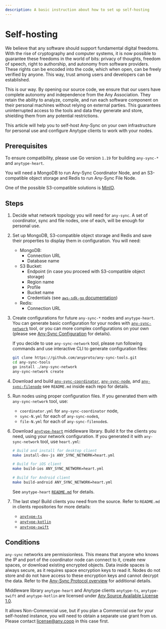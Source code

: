 ```yaml
---
description: A basic instruction about how to set up self-hosting
---
```


# Self-hosting

We believe that any software should support fundamental digital freedoms. With the rise of cryptography and computer systems, it is now possible to guarantee these freedoms in the world of bits: privacy of thoughts, freedom of speech, right to authorship, and autonomy from software providers. These rights can be encoded into the code, which when open, can be freely verified by anyone. This way, trust among users and developers can be established.

This is our way. By opening our source code, we ensure that our users have complete autonomy and independence from the Any Association. They retain the ability to analyze, compile, and run each software component on their personal machines without relying on external parties. This guarantees uninterrupted access to the tools and data they generate and store, shielding them from any potential restrictions.

This article will help you to self-host Any-Sync on your own infrastructure for personal use and configure Anytype clients to work with your nodes.

## Prerequisites

To ensure compatibility, please use Go version `1.19` for building `any-sync-*` and `anytype-heart`.

You will need a MongoDB to run Any-Sync Coordinator Node, and an S3-compatible object storage and Redis to run Any-Sync File Node.

One of the possible S3-compatible solutions is [MinIO](https://min.io/docs/minio/linux/operations/install-deploy-manage/deploy-minio-single-node-single-drive.html).

## Steps

1. Decide what network topology you will need for `any-sync`. A set of coordinator, sync and file nodes, one of each, will be enough for personal use.
2. Set up MongoDB, S3-compatible object storage and Redis and save their properties to display them in configuration. You will need:
   * MongoDB:
     * Connection URL
     * Database name
   * S3 Bucket:
     * Endpoint (in case you proceed with S3-compatible object storage)
     * Region name
     * Profile
     * Bucket name
     * Credentials (see [`aws-sdk-go` documentation](https://pkg.go.dev/github.com/aws/aws-sdk-go#readme-configuring-credentials))
   * Redis:
     * Connection URL
3.  Create configurations for future `any-sync-*` nodes and `anytype-heart`.\
    You can generate basic configuration for your nodes with [`any-sync-network`](https://github.com/anyproto/any-sync-tools) tool, or you can more complex configurations on your own (please see [Any-Sync Configuration](../any-sync/configuration.md "mention") for details).

    If you decide to use `any-sync-network` tool, please run following commands and use interactive CLI to generate configuration files:

    ```bash
    git clone https://github.com/anyproto/any-sync-tools.git
    cd any-sync-tools
    go install ./any-sync-network
    any-sync-network create
    ```
4. Download and build [`any-sync-coordinator`](https://github.com/anyproto/any-sync-coordinator), [`any-sync-node`](https://github.com/anyproto/any-sync-node), and [`any-sync-filenode`](https://github.com/anyproto/any-sync-filenode) see `README.md` inside each repo for details.
5. Run nodes using proper configuration files. If you generated them with `any-sync-network` tool, use:
   * `coordinator.yml` for `any-sync-coordinator` node,
   * `sync-N.yml` for each of `any-sync-node`s,
   * `file-N.yml` for each of `any-sync-filenode`s.
6. Download [`anytype-heart`](https://github.com/anyproto/anytype-heart) middleware library. Build it for the clients you need, using your network configuration. If you generated it with `any-sync-network` tool, use `heart.yml`:

    ```bash
    # Build and install for desktop client
    make install-dev-js ANY_SYNC_NETWORK=heart.yml
    ```

    ```bash
    # Build for iOS client
    make build-ios ANY_SYNC_NETWORK=heart.yml
    ```

    ```bash
    # Build for Android client
    make build-android ANY_SYNC_NETWORK=heart.yml
    ```
    See `anytype-heart` [`README.md`](https://github.com/anyproto/anytype-heart#build-from-source) for details.
8. The last step! Build clients you need from the source. Refer to `README.md` in clients repositories for more details:
    - [`anytype-ts`](https://github.com/anyproto/anytype-ts)
    - [`anytype-kotlin`](https://github.com/anyproto/anytype-kotlin)
    - [`anytype-swift`](https://github.com/anyproto/anytype-swift)

## Conditions

`any-sync` networks are permissionless. This means that anyone who knows the IP and port of the coordinator node can connect to it, create new spaces, or download existing encrypted objects. Data inside spaces is always secure, as it requires space encryption keys to read it. Nodes do not store and do not have access to these encryption keys and cannot decrypt the data. Refer to the [Any-Sync Protocol overview](../any-sync/overview.md "mention") for additional details.

Middleware library `anytype-heart` and Anytype clients `anytype-ts`, `anytype-swift` and `anytype-kotlin` are licensed under [Any Source Available License 1.0](https://networks.any.coop).

It allows Non-Commercial use, but if you plan a Commercial use for your self-hosted instance, you will need to obtain a separate use grant from us. Please contact [license@any.coop](mailto:license@any.coop) in this case first.
